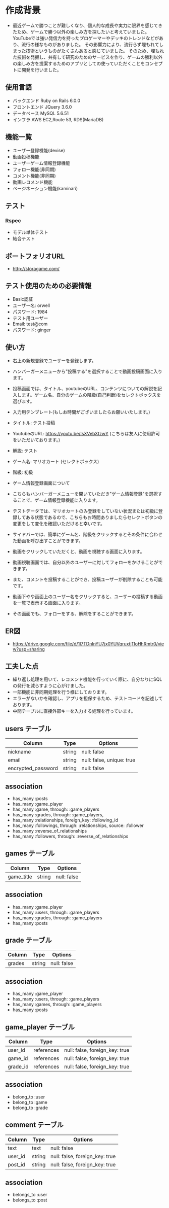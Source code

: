 # 作成背景
- 最近ゲームで勝つことが難しくなり、個人的な成長や実力に限界を感じてきたため、ゲームで勝つ以外の楽しみ方を探したいと考えていました。YouTubeでは強い発信力を持ったプロゲーマーやデッキのトレンドなどがあり、流行の様なものがありました。
その影響力により、流行らず埋もれてしまった技術というものがたくさんあると感じていました。
そのため、埋もれた技術を発掘し、共有して研究のためのサービスを作り、ゲームの勝利以外の楽しみ方を提案するためのアプリとしての使っていただくことをコンセプトに開発を行いました。

## 使用言語
- バックエンド
 Ruby on Rails 6.0.0
- フロントエンド
 JQuery 3.6.0
- データベース
 MySQL 5.6.51
- インフラ
 AWS
 EC2,Route 53, RDS(MariaDB)

## 機能一覧

- ユーザー登録機能(devise)
- 動画投稿機能
- ユーザーゲーム情報登録機能
- フォロー機能(非同期)
- コメント機能(非同期)
- 動画レコメンド機能
- ページネーション機能(kaminari)

## テスト
### Rspec
- モデル単体テスト
- 結合テスト

## ポートフォリオURL

- http://storagame.com/

## テスト使用のための必要情報

- Basic認証
- ユーザー名: orwell
- パスワード: 1984
- テスト用ユーザー
- Email: test@com
- パスワード: ginger

## 使い方
- 右上の新規登録でユーザーを登録します。
- ハンバーガーメニューから"投稿する"を選択することで動画投稿画面に入ります。
- 投稿画面では、タイトル、youtubeのURL、コンテンツについての解説を記入します。ゲーム名、自分のゲームの階級(自己判断)をセレクトボックスを選びます。

- 入力用テンプレート(もしお時間がございましたらお願いいたします。)
- タイトル:      テスト投稿
- YoutubeのURL: https://youtu.be/IsXVebXtzwY (こちらは友人に使用許可をいただいております。)
- 解説:         テスト
- ゲーム名:      マリオカート (セレクトボックス)
- 階級:         初級

- ゲーム情報登録画面について
- こちらもハンバーガーメニューを開いていただき"ゲーム情報登録"を選択することで、ゲーム情報登録機能に入ります。
- テストデータでは、マリオカートのみ登録をしていない状況または初級に登録してある状態であるので、こちらもお時間ありましたらセレクトボタンの変更をして変化を確認いただけると幸いです。

- サイドバーでは、簡単にゲーム名、階級をクリックするとその条件に合わせた動画を呼び出すことができます。

- 動画をクリックしていただくと、動画を視聴する画面に入ります。
- 動画視聴画面では、自分以外のユーザーに対してフォローをかけることができます。
- また、コメントを投稿することができ、投稿ユーザーが削除することも可能です。

- 動画下やや画面上のユーザー名をクリックすると、ユーザーの投稿する動画を一覧で表示する画面に入ります。
- その画面でも、フォローをする、解除をすることができます。

## ER図
- https://drive.google.com/file/d/1l7TDnInYU7jx0YUVqruxtj11oHhRmtr0/view?usp=sharing

## 工夫した点

- 繰り返し処理を用いて、レコメンド機能を行っていく際に、自分なりにSQLの発行を減らすように心がけました。
- 一部機能に非同期処理を行う様にしております。
- エラーがないかを確認し、アプリを担保するため、テストコードを記述しております。
- 中間テーブルに直接外部キーを入力する処理を行っています。

## users テーブル

| Column             | Type   | Options                  |
| ------------------ | ------ | ------------------------ |
| nickname           | string | null: false              |
| email              | string | null: false, unique: true|
| encrypted_password | string | null: false              |

## association
- has_many :posts
- has_many :game_player
- has_many :game, through: :game_players
- has_many :grades, through: :game_players,
- has_many :relationships, foreign_key: :following_id
- has_many :followings, through: :relationships, source: :follower
- has_many :reverse_of_relationships
- has_many :followers, through: :reverse_of_relationships

## games テーブル

| Column             | Type   | Options                  |
| ------------------ | ------ | ------------------------ |
| game_title         | string | null: false              |

## association
- has_many :game_player
- has_many :users, through: :game_players
- has_many :grades, through: :game_players
- has_many :posts

## grade テーブル

| Column             | Type   | Options                  |
| ------------------ | ------ | ------------------------ |
| grades             | string | null: false              |

## association
- has_many :game_player
- has_many :users, through: :game_players
- has_many :games, through: :game_players
- has_many :posts

## game_player テーブル

| Column             | Type       | Options                                    |
| ------------------ | ---------- | ------------------------------------------ |
| user_id            | references | null: false, foreign_key: true             |
| game_id            | references | null: false, foreign_key: true             |
| grade_id           | references | null: false, foreign_key: true             |

## association

- belong_to :user
- belong_to :game
- belong_to :grade

## comment テーブル

| Column             | Type   | Options                                    |
| ------------------ | ------ | ------------------------------------------ |
| text               | text   | null: false                                |
| user_id            | string | null: false, foreign_key: true             |
| post_id            | string | null: false, foreign_key: true             |

## association

- belongs_to :user
- belongs_to :post
